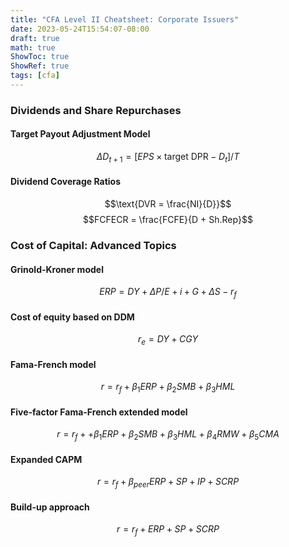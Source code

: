 ```yaml
---
title: "CFA Level II Cheatsheet: Corporate Issuers"
date: 2023-05-24T15:54:07-08:00
draft: true
math: true
ShowToc: true
ShowRef: true
tags: [cfa]
---
```

### Dividends and Share Repurchases
#### Target Payout Adjustment Model
$$\Delta D_{t+1} = [EPS\times\text{target DPR} - D_{t}]/T$$
#### Dividend Coverage Ratios
$$\text{DVR = \frac{NI}{D}}$$
$$FCFECR = \frac{FCFE}{D + Sh.Rep}$$

### Cost of Capital: Advanced Topics
#### Grinold-Kroner model
$$ERP = DY + \Delta P/E + i + G + \Delta S - r_f$$
#### Cost of equity based on DDM
$$r_e = DY + CGY$$
#### Fama-French model
$$r = r_f + \beta_1 ERP + \beta_2 SMB + \beta_3 HML$$
#### Five-factor Fama-French extended model
$$r = r_f + + \beta_1 ERP + \beta_2 SMB + \beta_3 HML + \beta_4 RMW + \beta_5 CMA$$
#### Expanded CAPM
$$r = r_f + \beta_{peer}ERP + SP + IP + SCRP$$
#### Build-up approach
$$r = r_f + ERP + SP + SCRP$$